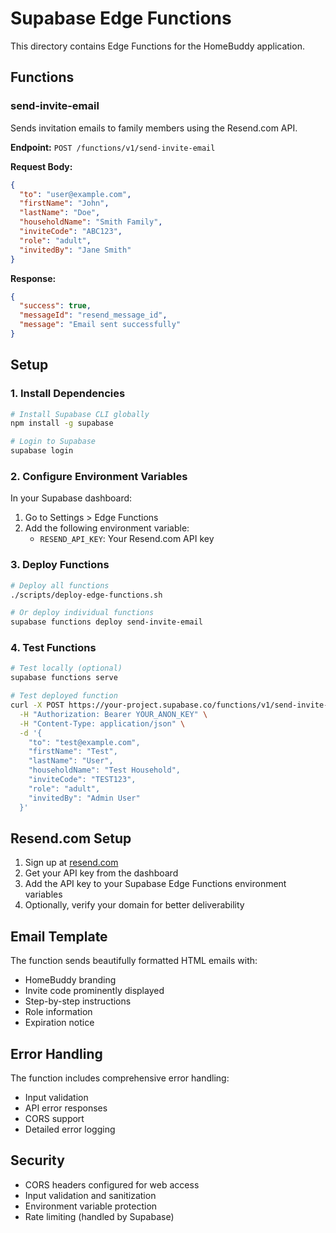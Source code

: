 # Supabase Edge Functions

This directory contains Edge Functions for the HomeBuddy application.

## Functions

### send-invite-email

Sends invitation emails to family members using the Resend.com API.

**Endpoint:** `POST /functions/v1/send-invite-email`

**Request Body:**
```json
{
  "to": "user@example.com",
  "firstName": "John",
  "lastName": "Doe",
  "householdName": "Smith Family",
  "inviteCode": "ABC123",
  "role": "adult",
  "invitedBy": "Jane Smith"
}
```

**Response:**
```json
{
  "success": true,
  "messageId": "resend_message_id",
  "message": "Email sent successfully"
}
```

## Setup

### 1. Install Dependencies

```bash
# Install Supabase CLI globally
npm install -g supabase

# Login to Supabase
supabase login
```

### 2. Configure Environment Variables

In your Supabase dashboard:
1. Go to Settings > Edge Functions
2. Add the following environment variable:
   - `RESEND_API_KEY`: Your Resend.com API key

### 3. Deploy Functions

```bash
# Deploy all functions
./scripts/deploy-edge-functions.sh

# Or deploy individual functions
supabase functions deploy send-invite-email
```

### 4. Test Functions

```bash
# Test locally (optional)
supabase functions serve

# Test deployed function
curl -X POST https://your-project.supabase.co/functions/v1/send-invite-email \
  -H "Authorization: Bearer YOUR_ANON_KEY" \
  -H "Content-Type: application/json" \
  -d '{
    "to": "test@example.com",
    "firstName": "Test",
    "lastName": "User",
    "householdName": "Test Household",
    "inviteCode": "TEST123",
    "role": "adult",
    "invitedBy": "Admin User"
  }'
```

## Resend.com Setup

1. Sign up at [resend.com](https://resend.com)
2. Get your API key from the dashboard
3. Add the API key to your Supabase Edge Functions environment variables
4. Optionally, verify your domain for better deliverability

## Email Template

The function sends beautifully formatted HTML emails with:
- HomeBuddy branding
- Invite code prominently displayed
- Step-by-step instructions
- Role information
- Expiration notice

## Error Handling

The function includes comprehensive error handling:
- Input validation
- API error responses
- CORS support
- Detailed error logging

## Security

- CORS headers configured for web access
- Input validation and sanitization
- Environment variable protection
- Rate limiting (handled by Supabase) 